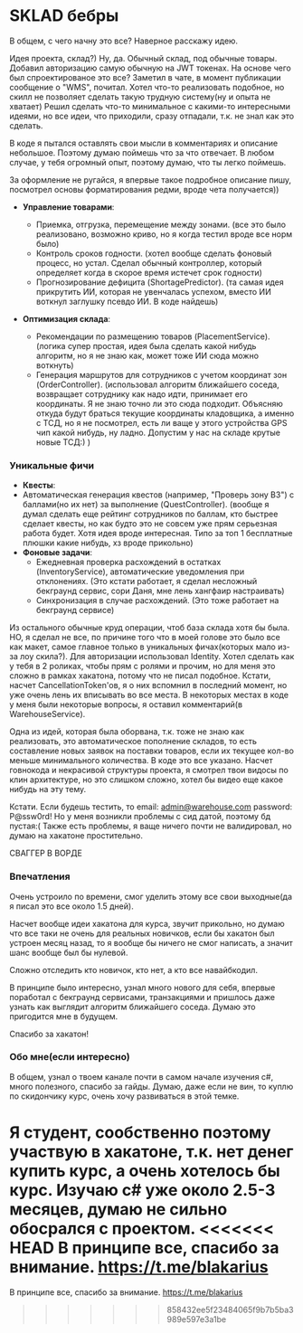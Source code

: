 # SKLAD бебры

В общем, с чего начну это все? Наверное расскажу идею.

Идея проекта, склад?) Ну, да. Обычный склад, под обычные товары.
Добавил авторизацию самую обычную на JWT токенах. На основе чего был спроектированое это все?
Заметил в чате, в момент публикации сообщение о "WMS", почитал. Хотел что-то реализовать подобное, но скилл не позволяет сделать такую трудную систему(ну и опыта не хватает)
Решил сделать что-то минимальное с какими-то интересными идеями, но все идеи, что приходили, сразу отпадали, т.к. не знал как это сделать.

В коде я пытался оставлять свои мысли в комментариях и описание небольшое. Поэтому думаю поймешь что за что отвечает. В любом случае, у тебя огромный опыт, поэтому думаю, что ты легко поймешь.

За оформление не ругайся, я впервые такое подробное описание пишу, посмотрел основы форматирования редми, вроде чета получается))

- **Управление товарами**:
  - Приемка, отгрузка, перемещение между зонами. (все это было реализовано, возможно криво, но я когда тестил вроде все норм было)
  - Контроль сроков годности. (хотел вообще сделать фоновый процесс, но устал. Сделал обычный контроллер, который определяет когда в скорое время истечет срок годности)
  - Прогнозирование дефицита (ShortagePredictor). (та самая идея прикрутить ИИ, которая не увенчалась успехом, вместо ИИ воткнул заглушку псевдо ИИ. В коде найдешь)

- **Оптимизация склада**:
  - Рекомендации по размещению товаров (PlacementService). (логика супер простая, идея была сделать какой нибудь алгоритм, но я не знаю как, может тоже ИИ сюда можно воткнуть)
  - Генерация маршрутов для сотрудников с учетом координат зон (OrderController). (использовал алгоритм ближайшего соседа, возвращает сотруднику как надо идти, принимает его координаты. Я не знаю точно ли это сюда подходит. Объясняю откуда будут браться текущие координаты кладовщика, а именно с ТСД, но я не посмотрел, есть ли ваще у этого устройства GPS чип какой нибудь, ну ладно. Допустим у нас на складе крутые новые ТСД:) )

### **Уникальные фичи**
- **Квесты**:
- Автоматическая генерация квестов (например, "Проверь зону B3") с баллами(но их нет) за выполнение (QuestController). (вообще я думал сделать еще рейтинг сотрудников по баллам, кто быстрее сделает квесты, но как будто это не совсем уже прям серьезная работа будет. Хотя идея вроде интересная. Типо за топ 1 бесплатные плюшки какие нибудь, хз вроде прикольно)
- **Фоновые задачи**:
  - Ежедневная проверка расхождений в остатках (InventoryService), автоматические уведомления при отклонениях. (Это кстати работает, я сделал несложный бекграунд сервис, сори Даня, мне лень хангфаир настраивать)
  - Синхронизация в случае расхождений. (Это тоже работает на бекграунд сервисе)

Из остального обычные круд операции, чтоб база склада хотя бы была. НО, я сделал не все, по причине того что в моей голове это было все как макет, самое главное только в уникальных фичах(которых мало из-за лоу скила?).
Для авторизации использовал Identity. Хотел сделать как у тебя в 2 роликах, чтобы прям с ролями и прочим, но для меня это сложно в рамках хакатона, потому что не писал подобное.
Кстати, насчет CancellationToken'ов, я о них вспомнил в последний момент, но уже очень лень их вписывать во все места.
В некоторых местах в коде у меня были некоторые вопросы, я оставил комментарий(в WarehouseService).

Одна из идей, которая была оборвана, т.к. тоже не знаю как реализовать, это автоматическое пополнение складов, то есть составление новых заявок на поставки товаров, если их текущее кол-во меньше минимального количества. В коде это все указано.
Насчет говнокода и некрасивой структуры проекта, я смотрел твои видосы по клин архитектуре, но это слишком сложно, хотел бы видео еще какое нибудь на эту тему.

Кстати. Если будешь тестить, то email: admin@warehouse.com password: P@ssw0rd!
Но у меня возникли проблемы с сид датой, поэтому бд пустая:(
Также есть проблемы, я ваще ничего почти не валидировал, но думаю на хакатоне простительно.

СВАГГЕР В ВОРДЕ


### Впечатления
Очень устроило по времени, смог уделить этому все свои выходные(да я писал это все около 1.5 дней).

Насчет вообще идеи хакатона для курса, звучит прикольно, но думаю что все таки не очень для реальных новичков, если бы хакатон был устроен месяц назад, то я вообще бы ничего не смог написать, а значит шанс вообще был бы нулевой.

Сложно отследить кто новичок, кто нет, а кто все навайбкодил.

В принципе было интересно, узнал много нового для себя, впервые поработал с бекграунд сервисами, транзакциями и пришлось даже узнать как выглядит алгоритм ближайшего соседа. Думаю это пригодится мне в будущем.

Спасибо за хакатон!


### Обо мне(если интересно)
В общем, узнал о твоем канале почти в самом начале изучения c#, много полезного, спасибо за гайды. Думаю, даже если не вин, то куплю по скидончику курс, очень хочу развиваться в этой темке.

Я студент, сообственно поэтому участвую в хакатоне, т.к. нет денег купить курс, а очень хотелось бы курс. Изучаю c# уже около 2.5-3 месяцев, думаю не сильно обосрался с проектом.
<<<<<<< HEAD
В принципе все, спасибо за внимание. https://t.me/blakarius
=======
В принципе все, спасибо за внимание. https://t.me/blakarius
>>>>>>> 858432ee5f23484065f9b7b5ba3989e597e3a1be
